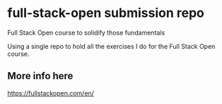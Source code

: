 # full-stack-open submission repo
Full Stack Open course to solidify those fundamentals

Using a single repo to hold all the exercises I do for the Full Stack Open course.

## More info here
https://fullstackopen.com/en/